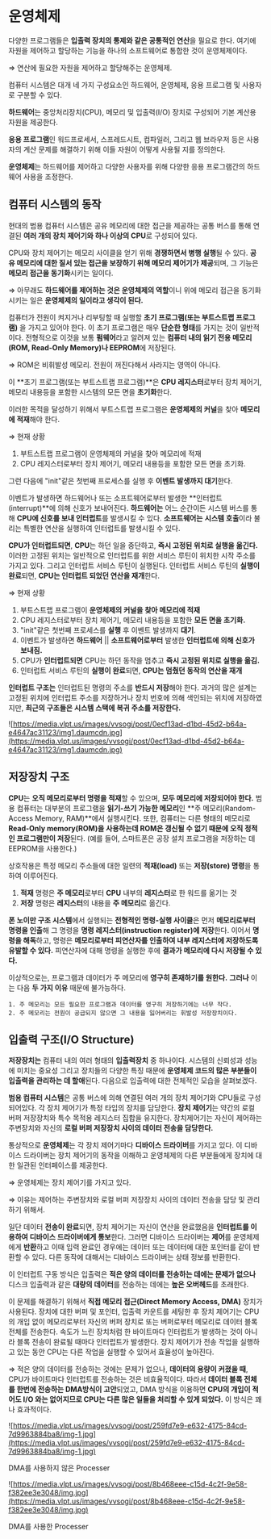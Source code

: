# 운영체제

다양한 프로그램들은 **입출력 장치의 통제와 같은 공통적인 연산**을 필요로 한다. 여기에 자원을 제어하고 할당하는 기능을 하나의 소프트웨어로 통합한 것이 운영체제이다.

⇒ 연산에 필요한 자원을 제어하고 할당해주는 운영체제.

컴퓨터 시스템은 대개 네 가지 구성요소인 하드웨어, 운영체제, 응용 프로그램 및 사용자로 구분할 수 있다.

**하드웨어**는 중앙처리장치(CPU), 메모리 및 입출력(I/O) 장치로 구성되어 기본 계산용 자원을 제공한다.

**응용 프로그램**인 워드프로세서, 스프레드시트, 컴파일러, 그리고 웹 브라우저 등은 사용자의 계산 문제를 해결하기 위해 이들 자원이 어떻게 사용될 지를 정의한다.

**운영체제**는 하드웨어를 제어하고 다양한 사용자를 위해 다양한 응용 프로그램간의 하드웨어 사용을 조정한다.

## 컴퓨터 시스템의 동작

현대의 범용 컴퓨터 시스템은 공유 메모리에 대한 접근을 제공하는 공통 버스를 통해 연결된 **여러 개의 장치 제어기와 하나 이상의 CPU**로 구성되어 있다.

CPU와 장치 제어기는 메모리 사이클을 얻기 위해 **경쟁하면서 병행 실행**될 수 있다. **공유 메모리에 대한 질서 있는 접근을 보장하기 위해 메모리 제어기가 제공**되며, 그 기능은 **메모리 접근을 동기화**시키는 일이다.

⇒ 아무래도 **하드웨어를 제어하는 것은 운영체제의 역할**이니 위에 메모리 접근을 동기화 시키는 일은 **운영체제의 일이라고 생각이 된다.**

컴퓨터가 전원이 켜지거나 리부팅할 때 실행할 **초기 프로그램(또는 부트스트랩 프로그램)** 을 가지고 있어야 한다. 이 초기 프로그램은 매우 **단순한 형태**를 가지는 것이 일반적이다. 전형적으로 이것을 보통 **펌웨어**라고 알려져 있는 **컴퓨터 내의 읽기 전용 메모리(ROM, Read-Only Memory)나 EEPROM**에 저장된다.

⇒ ROM은 비휘발성 메모리. 전원이 꺼진다해서 사라지는 영역이 아니다.

이 **초기 프로그램(또는 부트스트랩 프로그램)**은 **CPU 레지스터**로부터 장치 제어기, 메모리 내용등을 포함한 시스템의 모든 면을 **초기화**한다.

이러한 목적을 달성하기 위해서 부트스트랩 프로그램은 **운영체제의 커널**을 찾아 **메모리에 적재**해야 한다.

⇒ 현재 상황

1.  부트스트랩 프로그램이 운영체제의 커널을 찾아 메모리에 적재
2.  CPU 레지스터로부터 장치 제어기, 메모리 내용등을 포함한 모든 면을 초기화.

그런 다음에 "init"같은 첫번째 프로세스를 실행 후 **이벤트 발생까지 대기**한다.

이벤트가 발생하면 하드웨어나 또는 소프트웨어로부터 발생한 **인터럽트(interrupt)**에 의해 신호가 보내어진다. **하드웨어는** 어느 순간이든 시스템 버스를 통해 **CPU에 신호를 보내 인터럽트**를 발생시킬 수 있다. **소프트웨어는** **시스템 호출**이라 불리는 특별한 연산을 실행하여 인터럽트를 발생시킬 수 있다.

**CPU가 인터럽트되면**, **CPU**는 하던 일을 중단하고, **즉시 고정된 위치로 실행을 옮긴다.** 이러한 고정된 위치는 일반적으로 인터럽트를 위한 서비스 루틴이 위치한 시작 주소를 가지고 있다. 그리고 인터럽트 서비스 루틴이 실행된다. 인터럽트 서비스 루틴의 **실행이 완료**되면, **CPU는 인터럽트 되었던 연산을 재개**한다.

⇒ 현재 상황

1.  부트스트랩 프로그램이 **운영체제의 커널을 찾아 메모리에 적재**
2.  CPU 레지스터로부터 장치 제어기, 메모리 내용등을 포함한 **모든 면을 초기화.**
3.  "init"같은 첫번째 프로세스를 **실행** 후 이벤트 발생까지 **대기**.
4.  이벤트가 발생하면 **하드웨어** || **소프트웨어로부터** 발생한 **인터럽트에 의해 신호가 보내짐.**
5.  CPU가 **인터럽트되면** CPU는 하던 동작을 멈추고 **즉시 고정된 위치로 실행을 옮김.**
6.  인터럽트 서비스 루틴의 **실행이 완료**되면, **CPU는 멈췄던 동작의 연산을 재개**

**인터럽트 구조는** 인터럽트된 명령의 주소를 **반드시 저장**해야 한다. 과거의 많은 설계는 고정된 위치에 인터럽트 주소를 저장하거나 장치 번호에 의해 색인되는 위치에 저장하였지만, **최근의 구조들은 시스템 스택에 복귀 주소를 저장한다.**

![https://media.vlpt.us/images/vvsogi/post/0ecf13ad-d1bd-45d2-b64a-e4647ac31123/img1.daumcdn.jpg](https://media.vlpt.us/images/vvsogi/post/0ecf13ad-d1bd-45d2-b64a-e4647ac31123/img1.daumcdn.jpg)

## 저장장치 구조

**CPU**는 **오직 메모리로부터 명령을 적재**할 수 있으며, **모두 메모리에 저장되어야 한다.** 범용 컴퓨터는 대부분의 프로그램을 **읽기-쓰기 가능한 메모리**인 **주 메모리(Random-Access Memory, RAM)**에서 실행시킨다. 또한, 컴퓨터는 다른 형태의 메모리로 **Read-Only memory(ROM)을 사용하는데 ROM은 갱신될 수 없기 때문에 오직 정적인 프로그램만이 저장**된다. (예를 들어, 스마트폰은 공장 설치 프로그램을 저장하는 데 EEPROM을 사용한다.)

상호작용은 특정 메모리 주소들에 대한 일련의 **적재(load)** 또는 **저장(store) 명령**을 통하여 이루어진다.

1. **적재** 명령은 **주 메모리**로부터 **CPU** 내부의 **레지스터**로 한 워드를 옮기는 것
2. **저장** 명령은 **레지스터**의 내용을 **주 메모리**로 옮긴다.

**폰 노이만 구조 시스템**에서 실행되는 **전형적인 명령-실행 사이클**은 먼저 **메모리로부터 명령을 인출**해 그 명령을 **명령 레지스터(instruction register)에 저장**한다. 이어서 **명령을 해독**하고, 명령은 **메모리로부터 피연산자를 인출하여 내부 레지스터에 저장하도록 유발할 수 있다.** 피연산자에 대해 명령을 실행한 후에 **결과가 메모리에 다시 저장될 수 있다.**

이상적으로는, 프로그램과 데이터가 주 메모리에 **영구히 존재하기를 원한다.** **그러나** 이는 다음 **두 가지 이유** 때문에 불가능하다.

```
1. 주 메모리는 모든 필요한 프로그램과 데이터를 영구히 저장하기에는 너무 작다.
2. 주 메모리는 전원이 공급되지 않으면 그 내용을 잃어버리는 휘발성 저장장치이다.
```

## 입출력 구조(I/O Structure)

**저장장치는** 컴퓨터 내의 여러 형태의 **입출력장치** 중 하나이다. 시스템의 신뢰성과 성능에 미치는 중요성 그리고 장치들의 다양한 특징 때문에 **운영체제 코드의 많은 부분들이 입출력을 관리하는 데 할애**된다. 다음으로 입출력에 대한 전체적인 모습을 살펴보겠다.

**범용 컴퓨터 시스템**은 공통 버스에 의해 연결된 여러 개의 장치 제어기와 CPU들로 구성되어있다. 각 장치 제어기가 특정 타입의 장치를 담당한다. **장치 제어기**는 약간의 로컬 버퍼 저장장치와 특수 목적용 레지스터 집합을 유지한다. 장치제어기는 자신이 제어하는 주변장치와 자신의 **로컬 버퍼 저장장치 사이의 데이터 전송을 담당한다.**

통상적으로 **운영체제**는 각 장치 제어기마다 **디바이스 드라이버**를 가지고 있다. 이 디바이스 드라이버는 장치 제어기의 동작을 이해하고 운영체제의 다른 부분들에게 장치에 대한 일관된 인터페이스를 제공한다.

⇒ 운영체제는 장치 제어기를 가지고 있다.

⇒ 이유는 제어하는 주변장치와 로컬 버퍼 저장장치 사이의 데이터 전송을 담당 및 관리하기 위해서.

일단 데이터 **전송이 완료**되면, 장치 제어기는 자신이 연산을 완료했음을 **인터럽트를 이용하여 디바이스 드라이버에게 통보**한다. 그러면 디바이스 드라이버는 **제어**를 운영체제에게 **반환**하고 이때 입력 완료인 경우에는 데이터 또는 데이터에 대한 포인터를 같이 반환할 수 있다. 다른 동작에 대해서는 디바이스 드라이버는 상태 정보를 반환한다.

이 인터럽트 구동 방식은 입출력은 **적은 양의 데이터를 전송하는 데에는 문제가 없으나** 디스크 입출력과 같은 **대량의 데이터**를 전송하는 데에는 **높은 오버헤드**를 초래한다.

이 문제를 해결하기 위해서 **직접 메모리 접근(Direct Memory Access, DMA)** 장치가 사용된다. 장치에 대한 버퍼 및 포인터, 입출력 카운트를 세팅한 후 장치 제어기는 CPU의 개입 없이 메모리로부터 자신의 버퍼 장치로 또는 버퍼로부터 메모리로 데이터 블록 전체를 전송한다. 속도가 느린 장치처럼 한 바이트마다 인터럽트가 발생하는 것이 아니라 블록 전송이 완료될 때마다 인터럽트가 발생한다. 장치 제어기가 전송 작업을 실행하고 있는 동안 CPU는 다른 작업을 실행할 수 있어서 효율성이 높아진다.

⇒ 적은 양의 데이터를 전송하는 것에는 문제가 없으나, **데이터의 용량이 커졌을 때**, CPU가 바이트마다 인터럽트를 전송하는 것은 비효율적이다. 따라서 **데이터 블록 전체를 한번에 전송하는 DMA방식이 고안**되었고, DMA 방식을 이용하면 **CPU의 개입이 적어도 I/O 와는 없어지므로 CPU는 다른 많은 일들을 처리할 수 있게 되었다.** 이 방식은 꽤나 효과적이다.

![https://media.vlpt.us/images/vvsogi/post/259fd7e9-e632-4175-84cd-7d9963884ba8/img-1.jpg](https://media.vlpt.us/images/vvsogi/post/259fd7e9-e632-4175-84cd-7d9963884ba8/img-1.jpg)

DMA를 사용하지 않은 Processer

![https://media.vlpt.us/images/vvsogi/post/8b468eee-c15d-4c2f-9e58-f382ee3e3048/img.jpg](https://media.vlpt.us/images/vvsogi/post/8b468eee-c15d-4c2f-9e58-f382ee3e3048/img.jpg)

DMA를 사용한 Processer

